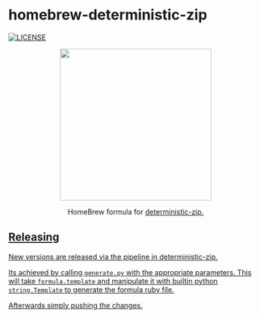 homebrew-deterministic-zip
===
[![LICENSE](https://img.shields.io/github/license/timo-reymann/homebrew-deterministic-zip)](https://github.com/timo-reymann/homebrew-deterministic-zip/blob/main/LICENSE)


<p align="center">
  <img width="300" src="https://brew.sh/assets/img/homebrew-256x256.png">
</p>

<p align="center">
HomeBrew formula for <a href="https://github.com/timo-reymann/deterministic-zip">deterministic-zip</>.
  </p>

## Releasing

New versions are released via the pipeline in deterministic-zip.

Its achieved by calling `generate.py` with the appropriate parameters.
This will take `formula.template` and manipulate it with builtin python `string.Template` to generate the formula ruby file.

Afterwards simply pushing the changes.


